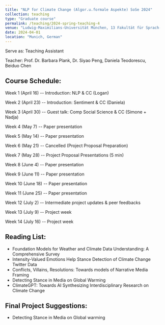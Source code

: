 ```yaml
---
title: "NLP for Climate Change (Algor.u.formale Aspekte) SoSe 2024"
collection: teaching
type: "Graduate course"
permalink: /teaching/2024-spring-teaching-4
venue: "Ludwig-Maximilians-Universität München, 13 Fakultät für Sprach- und Literaturwissenschaften, Department II, Centrum für Informations- und Sprachverarbeitung"
date: 2024-04-01
location: "Munich, German"
---
```


Serve as: Teaching Assistant

Teacher: Prof. Dr. Barbara Plank, Dr. Siyao Peng, Daniela Teodorescu, Beiduo Chen

## Course Schedule:

Week 1 (April 16) -- Introduction: NLP & CC (Logan)

Week 2 (April 23) -- Introduction: Sentiment & CC (Daniela)

Week 3 (April 30) -- Guest talk: Comp Social Science & CC (Simone + Nadja)

Week 4 (May 7) -- Paper presentation

Week 5 (May 14) -- Paper presentation

Week 6 (May 21) -- Cancelled (Project Proposal Preparation)

Week 7 (May 28) -- Project Proposal Presentations (5 min)

Week 8 (June 4) -- Paper presentation

Week 9 (June 11) -- Paper presentation

Week 10 (June 18) -- Paper presentation

Week 11 (June 25) -- Paper presentation

Week 12 (July 2) -- Intermediate project updates & peer feedbacks

Week 13 (July 9) -- Project week

Week 14 (July 16) -- Project week

## Reading List:

* Foundation Models for Weather and Climate Data Understanding: A Comprehensive Survey
* Intensity-Valued Emotions Help Stance Detection of Climate Change Twitter Data
* Conflicts, Villains, Resolutions: Towards models of Narrative Media Framing
* Detecting Stance in Media on Global Warming
* ClimateGPT: Towards AI Synthesizing Interdisciplinary Research on Climate Change

## Final Project Suggestions:

* Detecting Stance in Media on Global warming
